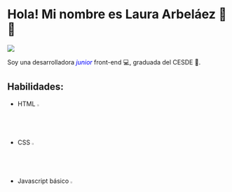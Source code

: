 # Hola! Mi nombre es Laura Arbeláez :cherry_blossom::crystal_ball:

<img src="lilaczafi\assets\lenguajes.JPG">

Soy una desarrolladora <span style="color:blue"><i>junior</i></span> front-end :computer:, graduada del CESDE :rocket:.

## Habilidades:

* HTML  <img src="lilaczafi\assets\html5.png" width=2%>
* CSS  <img src="lilaczafi\assets\css-3.png" width=2%>
* Javascript básico  <img src="lilaczafi\assets\javascript.png" width=2%>


